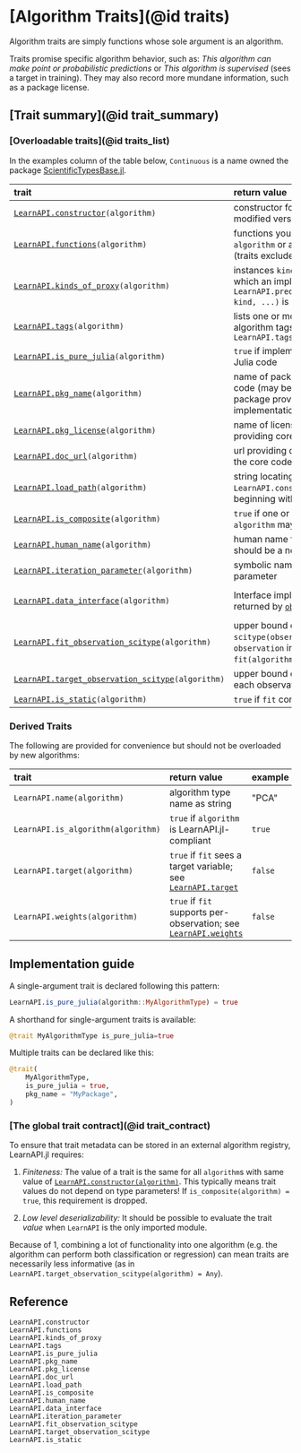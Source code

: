 # [Algorithm Traits](@id traits)

Algorithm traits are simply functions whose sole argument is an algorithm.

Traits promise specific algorithm behavior, such as: *This algorithm can make point or
probabilistic predictions* or *This algorithm is supervised* (sees a target in
training). They may also record more mundane information, such as a package license.

## [Trait summary](@id trait_summary)

### [Overloadable traits](@id traits_list)

In the examples column of the table below, `Continuous` is a name owned the package
[ScientificTypesBase.jl](https://github.com/JuliaAI/ScientificTypesBase.jl/).

| trait                                                      | return value                                                                                                             | fallback value                                        | example                                                    |
|:-----------------------------------------------------------|:-------------------------------------------------------------------------------------------------------------------------|:------------------------------------------------------|:-----------------------------------------------------------|
| [`LearnAPI.constructor`](@ref)`(algorithm)`                | constructor for generating new or modified versions of `algorithm`                                                       | (no fallback)                                         | `RidgeRegressor`                                           |
| [`LearnAPI.functions`](@ref)`(algorithm)`                  | functions you can apply to `algorithm` or associated model (traits excluded)                                             | `()`                                                  | `(:fit, :predict, :minimize, :(LearnAPI.algorithm), :obs)` |
| [`LearnAPI.kinds_of_proxy`](@ref)`(algorithm)`             | instances `kind` of `KindOfProxy` for which an implementation of `LearnAPI.predict(algorithm, kind, ...)` is guaranteed. | `()`                                                  | `(Distribution(), Interval())`                             |
| [`LearnAPI.tags`](@ref)`(algorithm)`                       | lists one or more suggestive algorithm tags from `LearnAPI.tags()`                                                       | `()`                                                  | (:regression, :probabilistic)                              |
| [`LearnAPI.is_pure_julia`](@ref)`(algorithm)`              | `true` if implementation is 100% Julia code                                                                              | `false`                                               | `true`                                                     |
| [`LearnAPI.pkg_name`](@ref)`(algorithm)`                   | name of package providing core code (may be different from package providing LearnAPI.jl implementation)                 | `"unknown"`                                           | `"DecisionTree"`                                           |
| [`LearnAPI.pkg_license`](@ref)`(algorithm)`                | name of license of package providing core code                                                                           | `"unknown"`                                           | `"MIT"`                                                    |
| [`LearnAPI.doc_url`](@ref)`(algorithm)`                    | url providing documentation of the core code                                                                             | `"unknown"`                                           | `"https://en.wikipedia.org/wiki/Decision_tree_learning"`   |
| [`LearnAPI.load_path`](@ref)`(algorithm)`                  | string locating name returned by `LearnAPI.constructor(algorithm)`, beginning with a package name                        | "unknown"`                                            | `FastTrees.LearnAPI.DecisionTreeClassifier`                |
| [`LearnAPI.is_composite`](@ref)`(algorithm)`               | `true` if one or more properties of `algorithm` may be an algorithm                                                      | `false`                                               | `true`                                                     |
| [`LearnAPI.human_name`](@ref)`(algorithm)`                 | human name for the algorithm; should be a noun                                                                           | type name with spaces                                 | "elastic net regressor"                                    |
| [`LearnAPI.iteration_parameter`](@ref)`(algorithm)`        | symbolic name of an iteration parameter                                                                                  | `nothing`                                             | :epochs                                                    |
| [`LearnAPI.data_interface`](@ref)`(algorithm)`             | Interface implemented by objects returned by [`obs`](@ref)                                                               | `Base.HasLength()` (supports `MLUtils.getobs/numobs`) | `Base.SizeUnknown()` (supports `iterate`)                  |
| [`LearnAPI.fit_observation_scitype`](@ref)`(algorithm)`    | upper bound on `scitype(observation)` for `observation` in `data` ensuring `fit(algorithm, data)` works                  | `Union{}`                                             | `Tuple{AbstractVector{Continuous}, Continuous}`            |
| [`LearnAPI.target_observation_scitype`](@ref)`(algorithm)` | upper bound on the scitype of each observation of the targget                                                            | `Any`                                                 | `Continuous`                                               |
| [`LearnAPI.is_static`](@ref)`(algorithm)`                  | `true` if `fit` consumes no data                                                                                         | `false`                                               | `true`                                                     |

### Derived Traits

The following are provided for convenience but should not be overloaded by new algorithms:

| trait                              | return value                                                             | example |
|:-----------------------------------|:-------------------------------------------------------------------------|:--------|
| `LearnAPI.name(algorithm)`         | algorithm type name as string                                            | "PCA"   |
| `LearnAPI.is_algorithm(algorithm)` | `true` if `algorithm` is LearnAPI.jl-compliant                           | `true`  |
| `LearnAPI.target(algorithm)`       | `true` if `fit` sees a target variable; see [`LearnAPI.target`](@ref)    | `false` |
| `LearnAPI.weights(algorithm)`      | `true` if `fit` supports per-observation; see [`LearnAPI.weights`](@ref) | `false` |

## Implementation guide

A single-argument trait is declared following this pattern:

```julia
LearnAPI.is_pure_julia(algorithm::MyAlgorithmType) = true
```

A shorthand for single-argument traits is available:

```julia
@trait MyAlgorithmType is_pure_julia=true
```

Multiple traits can be declared like this:


```julia
@trait(
    MyAlgorithmType,
    is_pure_julia = true,
    pkg_name = "MyPackage",
)
```

### [The global trait contract](@id trait_contract)

To ensure that trait metadata can be stored in an external algorithm registry, LearnAPI.jl
requires:

1. *Finiteness:* The value of a trait is the same for all `algorithm`s with same value of
   [`LearnAPI.constructor(algorithm)`](@ref). This typically means trait values do not
   depend on type parameters! If `is_composite(algorithm) = true`, this requirement is
   dropped.

2. *Low level deserializability:* It should be possible to evaluate the trait *value* when
   `LearnAPI` is the only imported module. 

Because of 1, combining a lot of functionality into one algorithm (e.g. the algorithm can
perform both classification or regression) can mean traits are necessarily less
informative (as in `LearnAPI.target_observation_scitype(algorithm) = Any`).


## Reference

```@docs
LearnAPI.constructor
LearnAPI.functions
LearnAPI.kinds_of_proxy
LearnAPI.tags
LearnAPI.is_pure_julia
LearnAPI.pkg_name
LearnAPI.pkg_license
LearnAPI.doc_url
LearnAPI.load_path
LearnAPI.is_composite
LearnAPI.human_name
LearnAPI.data_interface
LearnAPI.iteration_parameter
LearnAPI.fit_observation_scitype
LearnAPI.target_observation_scitype
LearnAPI.is_static
```
